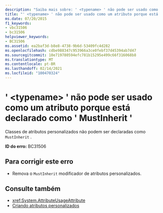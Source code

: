 ```yaml
---
description: "Saiba mais sobre: ' <typename> ' não pode ser usado como um atributo porque está declarado como ' MustInherit '"
title: "' <typename> ' não pode ser usado como um atributo porque está declarado como ' MustInherit '"
ms.date: 07/20/2015
f1_keywords:
- vbc31506
- bc31506
helpviewer_keywords:
- BC31506
ms.assetid: ea2baf3d-b8e8-4738-9b6d-53409fc4d282
ms.openlocfilehash: cdbe988347c953966a3ce0febf37d45394ab7d47
ms.sourcegitcommit: 10e719780594efc781b15295e499c66f316068b8
ms.translationtype: MT
ms.contentlocale: pt-BR
ms.lasthandoff: 02/14/2021
ms.locfileid: "100470324"
---
```

# <a name="typename-cannot-be-used-as-an-attribute-because-it-is-declared-mustinherit"></a>' \<typename> ' não pode ser usado como um atributo porque está declarado como ' MustInherit '

Classes de atributos personalizados não podem ser declaradas como `MustInherit` .  
  
 **ID do erro:** BC31506  
  
## <a name="to-correct-this-error"></a>Para corrigir este erro  
  
- Remova o `MustInherit` modificador de atributos personalizados.  
  
## <a name="see-also"></a>Consulte também

- <xref:System.AttributeUsageAttribute>
- [Criando atributos personalizados](../programming-guide/concepts/attributes/creating-custom-attributes.md)
